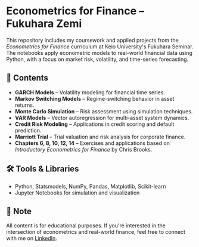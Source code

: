# Econometrics for Finance – Fukuhara Zemi

This repository includes my coursework and applied projects from the *Econometrics for Finance* curriculum at Keio University's Fukuhara Seminar. The notebooks apply econometric models to real-world financial data using Python, with a focus on market risk, volatility, and time-series forecasting.

## 📘 Contents

- **GARCH Models** – Volatility modeling for financial time series.
- **Markov Switching Models** – Regime-switching behavior in asset returns.
- **Monte Carlo Simulation** – Risk assessment using simulation techniques.
- **VAR Models** – Vector autoregression for multi-asset system dynamics.
- **Credit Risk Modeling** – Applications in credit scoring and default prediction.
- **Marriott Trial** – Trial valuation and risk analysis for corporate finance.
- **Chapters 6, 8, 10, 12, 14** – Exercises and applications based on *Introductory Econometrics for Finance* by Chris Brooks.

## 🛠 Tools & Libraries

- Python, Statsmodels, NumPy, Pandas, Matplotlib, Scikit-learn
- Jupyter Notebooks for simulation and visualization

## 📎 Note

All content is for educational purposes. If you're interested in the intersection of econometrics and real-world finance, feel free to connect with me on [LinkedIn](https://www.linkedin.com/in/giang-h-462014222/).

